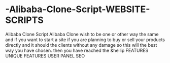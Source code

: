 # -Alibaba-Clone-Script-WEBSITE-SCRIPTS
Alibaba Clone Script Alibaba Clone wish to be one or other way the same and if you want to start a site  if you are planning to buy or  sell your products directly and it should the clients without any damage so this will the best way you have chosen.  then you have reached the &amp;hellip
FEATURES
UNIQUE FEATURES
USER PANEL
SEO
